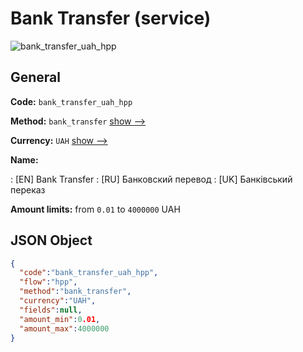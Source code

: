 
# Bank Transfer (service) 
![bank_transfer_uah_hpp](https://static.openfintech.io/payment_methods/bank_transfer_uah_hpp/logo.svg?w=400&c=v0.59.26#w200)  

## General 
 
**Code:** `bank_transfer_uah_hpp` 
 
**Method:** `bank_transfer` 
 [show -->](/payment-methods/bank_transfer/) 
 
**Currency:** `UAH` [show -->](/currencies/UAH/) 
 
**Name:** 
 
:	[EN] Bank Transfer 
:	[RU] Банковский перевод 
:	[UK] Банківський переказ 
 
**Amount limits:** from `0.01` to `4000000` UAH 

## JSON Object 

```json
{
  "code":"bank_transfer_uah_hpp",
  "flow":"hpp",
  "method":"bank_transfer",
  "currency":"UAH",
  "fields":null,
  "amount_min":0.01,
  "amount_max":4000000
}
```  
